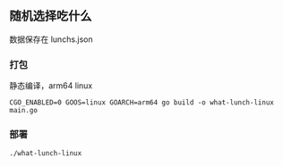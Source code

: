## 随机选择吃什么
数据保存在 lunchs.json

### 打包
静态编译，arm64 linux

    CGO_ENABLED=0 GOOS=linux GOARCH=arm64 go build -o what-lunch-linux main.go

### 部署

    ./what-lunch-linux
